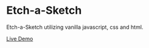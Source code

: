 # Etch-a-Sketch

Etch-a-Sketch utilizing vanilla javascript, css and html.

[Live Demo](https://vwainman.github.io/etch-a-sketch)
